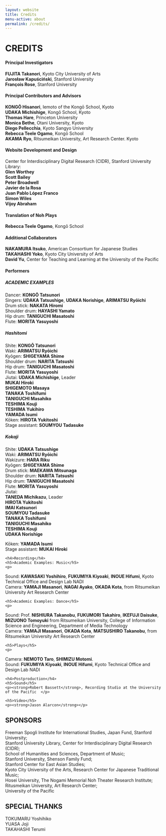 ```yaml
---
layout: website
title: Credits
menu-active: about
permalink: /credits/
---
```

<main class="page-content">
  <div class="text-container">
    <h1>CREDITS</h1>
    <h4>Principal Investigators</h4>
<p><strong>FUJITA Takanori</strong>, Kyoto City University of Arts
<br><strong>Jarosław Kapuściński</strong>, Stanford University<br>
<strong>François Rose</strong>, Stanford University</p>

  <h4>Principal Contributors and Advisors</h4>
  <p><strong>KONGŌ Hisanori</strong>, Iemoto of the Kongō School, Kyoto<br>
  <strong>UDAKA Michishige</strong>, Kongō School, Kyoto<br>
  <strong>Thomas Hare</strong>, Princeton University<br>
  <strong>Monica Bethe</strong>, Otani University, Kyoto<br>
  <strong>Diego Pellecchia</strong>, Kyoto Sangyo University<br>
  <strong>Rebecca Teele Ogamo</strong>, Kongō School<br>
  <strong>AKAMA Ryo</strong>, Ritsumeikan University, Art Research Center. Kyoto
</p>
  <h4>Website Development and Design</h4>
  <p>Center for Interdisciplinary Digital Research (CIDR), Stanford University Library:<br>
<strong>Glen Worthey</strong><br>
<strong>Scott Bailey</strong><br>
<strong>Peter Broadwell</strong><br>
<strong>Javier de la Rosa</strong><br>
<strong>Juan Pablo López Franco</strong><br>
<strong>Simon Wiles</strong><br>
<strong>Vijoy Abraham</strong>

</p>

  <h4>Translation of Noh Plays</h4>
  <p><strong>Rebecca Teele Ogamo</strong>, Kongō School</p>

  <h4>Additional Collaborators</h4>
  <p><strong>NAKAMURA Itsuko</strong>, American Consortium for Japanese Studies<br>
  <strong>TAKAHASHI Yoko</strong>, Kyoto City University of Arts
  <br><strong>David Yu</strong>, Center for Teaching and Learning at the University of the Pacific</p>

  <h4>Performers</h4>
  <h5>ACADEMIC EXAMPLES</h5>
  <p>Dancer:  <strong>KONGŌ Tatsunori</strong><br>
  Singers:  <strong>UDAKA Tatsushige</strong>, <strong>UDAKA Norishige</strong>, <strong>ARIMATSU Ryōichi</strong><br>
  Drum stick:  <strong>NAKATA Hiromi</strong><br>
  Shoulder drum: <strong>HAYASHI Yamato</strong><br>
  Hip drum: <strong>TANIGUCHI Masatoshi</strong><br>
  Flute: <strong>MORITA Yasuyoshi</strong></p>

  <h5>Hashitomi</h5>
  <p>Shite: <strong>KONGŌ Tatsunori</strong><br>
  Waki: <strong>ARIMATSU Ryōichi</strong><br>
  Kyōgen: <strong>SHIGEYAMA Shime</strong><br>
  Shoulder drum: <strong>NARITA Tatsushi</strong><br>
  Hip drum: <strong>TANIGUCHI Masatoshi</strong><br>
  Flute: <strong>MORITA Yasuyoshi</strong><br>
  Jiutai: <strong>UDAKA Michishige</strong>, Leader<br>
  <strong>MUKAI Hiroki</strong><br>
  	<strong>SHIGEMOTO Masaya</strong><br>
  	<strong>TANAKA Toshifumi</strong><br>
  <strong>TANIGUCHI Masahiko</strong><br>
  	<strong>TESHIMA Kouji</strong><br>
  <strong>TESHIMA Yukihiro</strong><br>
  <strong>YAMADA Isumi</strong><br>
  Kōken: <strong>HIROTA Yukitoshi</strong><br>
  Stage assistant: <strong>SOUMYOU Tadasuke</strong></p>

 <h5>Kokaji</h5>
  <p> Shite: <strong>UDAKA Tatsushige</strong><br>
  Waki: <strong>ARIMATSU Ryōichi</strong><br>
  Wakizure: <strong>HARA Riku</strong><br>
  Kyōgen: <strong>SHIGEYAMA Shime</strong><br>
  Drum stick:  <strong>MAEKAWA Mitsunaga</strong><br>
  Shoulder drum: <strong>NARITA Tatsushi</strong><br>
  Hip drum: <strong>TANIGUCHI Masatoshi</strong><br>
  Flute: <strong>MORITA Yasuyoshi</strong><br>
  Jiutai:	<br>
  <strong>TANEDA Michikazu</strong>, Leader<br>
  <strong>HIROTA Yukitoshi</strong><br>
  	<strong>IMAI Katsunori</strong><br>
  <strong>SOUMYOU Tadasuke</strong><br>
  	<strong>TANAKA Toshifumi</strong><br>
  <strong>TANIGUCHI Masahiko</strong><br>
  	<strong>TESHIMA Kouji</strong><br>
  	<strong>UDAKA Norishige</strong><br>

  Kōken: <strong>YAMADA Isumi</strong><br>
  Stage assistant: <strong>MUKAI Hiroki</strong>

  </p>



    <h4>Recording</h4>
    <h5>Academic Examples: Music</h5>
    <p>
  Sound: <strong>KAWASAKI Yoshihiro</strong>,  <strong>FUKUMIYA Kiyoaki</strong>, <strong>INOUE Hifumi</strong>, Kyoto Technical Office and Design Lab NADI<br>
  Camera: <strong>YAMAJI Masanori</strong>, <strong>NAGAI Ayako</strong>, <strong>OKADA Kota</strong>, from Ritsumeikan University Art Research Center

  </p>

    <h5>Academic Examples: Dance</h5>
    <p>
  Sound: Prof. <strong>NISHIURA Takanobu</strong>, <strong>FUKUMORI Takahiro</strong>, <strong>IKEFUJI Daisuke</strong>, <strong>MIZUONO Tomoyuki</strong> from Ritsumeikan University, College of Information Science and Engineering, Department of Media Technology<br>
  Camera:  <strong>YAMAJI Masanori</strong>,  <strong>OKADA Kota</strong>, <strong>MATSUSHIRO Takanobu</strong>, from Ritsumeikan University Art Research Center<br>

  </p>

    <h5>Plays</h5>
    <p>
  Camera: <strong>NEMOTO Taro</strong>, <strong>SHIMIZU Motomi</strong>.<br>
  Sound: <strong>FUKUMIYA Kiyoaki</strong>, <strong>INOUE Hifumi</strong>, Kyoto Technical Office and Design Lab NADI

  </p>

    <h4>Postproduction</h4>
    <h5>Sound</h5>
    <p><strong>Robert Bassett</strong>, Recording Studio at the University of the Pacific  </p>

    <h5>Video</h5>
    <p><strong>Jason Alarcon</strong></p>


  <h2>SPONSORS</h2>
  <p>Freeman Spogli Institute for International Studies, Japan Fund, Stanford University;<br>
  Stanford University Library, Center for Interdisciplinary Digital Research (CIDR);<br>
 School of Humanities and Sciences, Department of Music;<br>
 Stanford University, Shenson Family Fund;<br>
 Stanford Center for East Asian Studies;<br>
 Kyoto City University of the Arts, Research Center for Japanese Traditional Music;<br>
Hosei University, The Nogami Memorial Noh Theater Research Institute;<br>
Ritusmeikan University, Art Research Center;<br>
 University of the Pacific</p>

 <h2>SPECIAL THANKS</h2>
 <p>TOKUMARU Yoshihiko<br>YUASA Joji<br>TAKAHASHI Terumi</p>
  </div>

</main>
